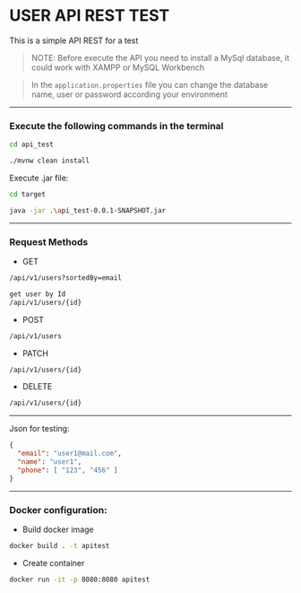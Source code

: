 # USER API REST TEST

This is a simple API REST for a test

> NOTE: Before execute the API you need to install a MySql database, it could work with XAMPP or MySQL Workbench

> In the ```application.properties``` file you can change the database name, user or password according your environment 

---

### Execute the following commands in the terminal 
```bash
cd api_test

./mvnw clean install
```

Execute .jar file:
```bash
cd target

java -jar .\api_test-0.0.1-SNAPSHOT.jar
```

---
### Request Methods
- GET
```md
/api/v1/users?sortedBy=email

get user by Id
/api/v1/users/{id}
```
- POST
```md
/api/v1/users
```
- PATCH
```md
/api/v1/users/{id}
```
- DELETE
```md
/api/v1/users/{id}
```

---
Json for testing:
```json
{
  "email": "user1@mail.com",
  "name": "user1",
  "phone": [ "123", "456" ]
}
```

---
### Docker configuration:
- Build docker image
```bash
docker build . -t apitest
```
- Create container
```bash
docker run -it -p 8080:8080 apitest
```